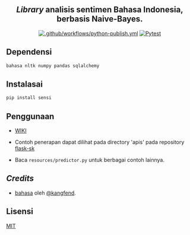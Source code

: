 <div align=center>

## _Library_ analisis sentimen Bahasa Indonesia, berbasis Naive-Bayes.

[![.github/workflows/python-publish.yml](https://github.com/GazDuckington/sensi/actions/workflows/python-publish.yml/badge.svg?branch=main)](https://github.com/GazDuckington/sensi/actions/workflows/python-publish.yml)
[![Pytest](https://github.com/GazDuckington/sensi/actions/workflows/python-app.yml/badge.svg)](https://github.com/GazDuckington/sensi/actions/workflows/python-app.yml)

</div>

## Dependensi

```python
bahasa nltk numpy pandas sqlalchemy
```

## Instalasai

```bash
pip install sensi
```

## Penggunaan

- [WIKI](https://github.com/GazDuckington/nbc-sentimen/wiki)
- Contoh penerapan dapat dilihat pada directory 'apis' pada repository [flask-sk](https://github.com/GazDuckington/flask-sk)

- Baca `resources/predictor.py` untuk berbagai contoh lainnya.

## _Credits_

- [bahasa](https://github.com/kangfend/bahasa) oleh [@kangfend](https://github.com/kangfend).

## Lisensi

[MIT](./LICENSE)
